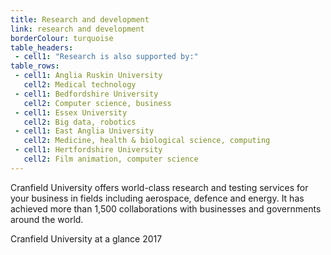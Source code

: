 ```yaml
---
title: Research and development
link: research and development
borderColour: turquoise
table_headers:
 - cell1: "Research is also supported by:"
table_rows:
 - cell1: Anglia Ruskin University
   cell2: Medical technology
 - cell1: Bedfordshire University
   cell2: Computer science, business
 - cell1: Essex University
   cell2: Big data, robotics
 - cell1: East Anglia University
   cell2: Medicine, health & biological science, computing
 - cell1: Hertfordshire University
   cell2: Film animation, computer science
---
```

Cranfield University offers world-class research and testing services for your business in fields including aerospace, defence and energy. It has achieved more than 1,500 collaborations with businesses and governments around the world.
<div class="region--small-text"><p>Cranfield University at a glance 2017</p></div>

